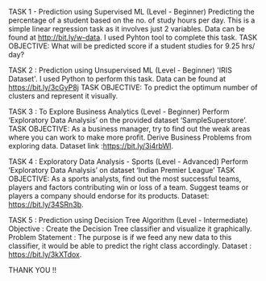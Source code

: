 TASK 1 - Prediction using Supervised ML (Level - Beginner) Predicting the percentage of a student based on the no. of study hours per day. This is a simple linear regression task as it involves just 2 variables. Data can be found at http://bit.ly/w-data. I used Pyhton tool to complete this task. TASK OBJECTIVE: What will be predicted score if a student studies for 9.25 hrs/ day?

TASK 2 : Prediction using Unsupervised ML (Level - Beginner) 'IRIS Dataset'. I used Python to perform this task. Data can be found at https://bit.ly/3cGyP8j TASK OBJECTIVE: To predict the optimum number of clusters and represent it visually.

TASK 3 : To Explore Business Analytics (Level - Beginner) Perform ‘Exploratory Data Analysis’ on the provided dataset ‘SampleSuperstore’. TASK OBJECTIVE: As a business manager, try to find out the weak areas where you can work to make more profit. Derive Business Problems from exploring data. Dataset link :https://bit.ly/3i4rbWl.

TASK 4 : Exploratory Data Analysis - Sports (Level - Advanced) Perform ‘Exploratory Data Analysis’ on dataset ‘Indian Premier League’ TASK OBJECTIVE: As a sports analysts, find out the most successful teams, players and factors contributing win or loss of a team. Suggest teams or players a company should endorse for its products. Dataset: https://bit.ly/34SRn3b.

TASK 5 : Prediction using Decision Tree Algorithm (Level - Intermediate) Objective : Create the Decision Tree classifier and visualize it graphically. Problem Statement : The purpose is if we feed any new data to this classifier, it would be able to predict the right class accordingly. Dataset : https://bit.ly/3kXTdox.

THANK YOU !!
